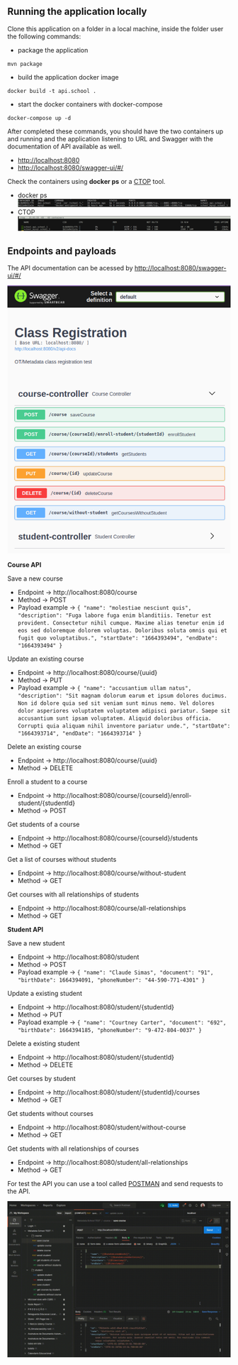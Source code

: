 ## Running the application locally

Clone this application on a folder in a local machine, inside the folder 
user the following commands:

* package the application
```shell
mvn package
```

* build the application docker image
```shell
docker build -t api.school .
```

* start the docker containers with docker-compose
```shell
docker-compose up -d
```

After completed these commands, you should have the two 
containers up and running and the application listening to URL and 
Swagger with the documentation of API available as well.
- [http://localhost:8080](http://localhost:8080)
- [http://localhost:8080/swagger-ui/#/](http://localhost:8080/swagger-ui/#/)

Check the containers using **docker ps** or a [CTOP](https://github.com/bcicen/ctop) tool.

* docker ps
  ![DockerPs](https://github.com/eduardojvendruscolo/metadata-school-registration/blob/master/images/docker-ps.png?raw=true)
* CTOP
  ![CTOP](https://github.com/eduardojvendruscolo/metadata-school-registration/blob/master/images/ctop.png?raw=true)

## Endpoints and payloads

The API documentation can be acessed by [http://localhost:8080/swagger-ui/#/](http://localhost:8080/swagger-ui/#/)

![Swagger](https://github.com/eduardojvendruscolo/metadata-school-registration/blob/master/images/swagger.png?raw=true)

**Course API**

Save a new course
* Endpoint -> http://localhost:8080/course
* Method -> POST
* Payload example -> ```{
  "name": "molestiae nesciunt quis",
  "description": "Fuga labore fuga enim blanditiis. Tenetur est provident. Consectetur nihil cumque. Maxime alias tenetur enim id eos sed doloremque dolorem voluptas. Doloribus soluta omnis qui et fugit quo voluptatibus.",
  "startDate": "1664393494",
  "endDate": "1664393494"
  }```

Update an existing course
* Endpoint -> http://localhost:8080/course/{uuid}
* Method -> PUT
* Payload example -> ```{
  "name": "accusantium ullam natus",
  "description": "Sit magnam dolorum earum et ipsum dolores ducimus. Non id dolore quia sed sit veniam sunt minus nemo. Vel dolores dolor asperiores voluptatem voluptatem adipisci pariatur. Saepe sit accusantium sunt ipsam voluptatem. Aliquid doloribus officia. Corrupti quia aliquam nihil inventore pariatur unde.",
  "startDate": "1664393714",
  "endDate": "1664393714"
  }```

Delete an existing course
* Endpoint -> http://localhost:8080/course/{uuid}
* Method -> DELETE

Enroll a student to a course
* Endpoint -> http://localhost:8080/course/{courseId}/enroll-student/{studentId}
* Method -> POST

Get students of a course
* Endpoint -> http://localhost:8080/course/{courseId}/students
* Method -> GET

Get a list of courses without students
* Endpoint -> http://localhost:8080/course/without-student
* Method -> GET

Get courses with all relationships of students
* Endpoint -> http://localhost:8080/course/all-relationships
* Method -> GET

**Student API**

Save a new student
* Endpoint -> http://localhost:8080/student
* Method -> POST
* Payload example -> ```{
  "name": "Claude Simas",
  "document": "91",
  "birthDate": 1664394091,
  "phoneNumber": "44-590-771-4301"
  }```

Update a existing student
* Endpoint -> http://localhost:8080/student/{studentId}
* Method -> PUT
* Payload example -> ```{
  "name": "Courtney Carter",
  "document": "692",
  "birthDate": 1664394185,
  "phoneNumber": "9-472-804-0037"
  }```

Delete a existing student
* Endpoint -> http://localhost:8080/student/{studentId}
* Method -> DELETE

Get courses by student
* Endpoint -> http://localhost:8080/student/{studentId}/courses
* Method -> GET

Get students without courses
* Endpoint -> http://localhost:8080/student/without-course
* Method -> GET

Get students with all relationships of courses
* Endpoint -> http://localhost:8080/student/all-relationships
* Method -> GET

For test the API you can use a tool called [POSTMAN](https://www.postman.com/) and send 
requests to the API.

![Postman](https://github.com/eduardojvendruscolo/metadata-school-registration/blob/master/images/postman.gif?raw=true)